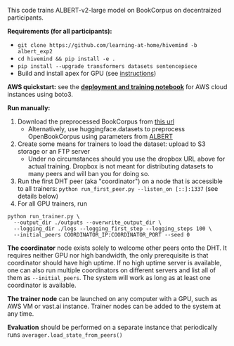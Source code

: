
This code trains ALBERT-v2-large model on BookCorpus on decentraized participants.

__Requirements (for all participants):__
* `git clone https://github.com/learning-at-home/hivemind -b albert_exp2`
* `cd hivemind && pip install -e .`
* `pip install --upgrade transformers datasets sentencepiece`
* Build and install apex for GPU (see [instructions](https://github.com/NVIDIA/apex#linux))

__AWS quickstart:__ see the [__deployment and training notebook__](./run_training_aws.ipynb) for AWS cloud instances using boto3.

__Run manually:__
1. Download the preprocessed BookCorpus from [this url](https://www.dropbox.com/s/k77ihomdjmwofo5/archive.tar.gz?dl=0)
   * Alternatively, use huggingface.datasets to preprocess OpenBookCorpus using parameters from [ALBERT](https://arxiv.org/abs/1909.11942)
2. Create some means for trainers to load the dataset: upload to S3 storage or an FTP server
   * Under no circumstances should you use the dropbox URL above for actual training.
     Dropbox is not meant for distributing datasets to many peers and will ban you for doing so.
3. Run the first DHT peer (aka "coordinator") on a node that is accessible to all trainers:
``` python run_first_peer.py --listen_on [::]:1337 ```  (see details below)
4. For all GPU trainers, run

```
python run_trainer.py \
  --output_dir ./outputs --overwrite_output_dir \
  --logging_dir ./logs --logging_first_step --logging_steps 100 \
  --initial_peers COORDINATOR_IP:COORDINATOR_PORT --seed 0
```



__The coordinator__ node exists solely to welcome other peers onto the DHT. It requires neither GPU nor high bandwidth, 
the only prerequisite is that coordinator should have high uptime. If no high uptime server is available, one can
also run multiple coordinators on different servers and list all of them as `--initial_peers`. The system will work as long as at least one coordinator is
available.

__The trainer node__ can be launched on any computer with a GPU, such as AWS VM or vast.ai instance.
Trainer nodes can be added to the system at any time.

__Evaluation__ should be performed on a separate instance that periodically runs `averager.load_state_from_peers()`
